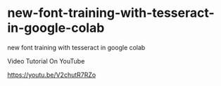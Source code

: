 # new-font-training-with-tesseract-in-google-colab
new font training with tesseract in google colab

Video Tutorial On YouTube

https://youtu.be/V2chutR7RZo
